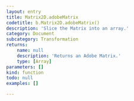 ```yaml
---
layout: entry
title: Matrix2D.adobeMatrix
codetitle: b.Matrix2D.adobeMatrix()
description: 'Slice the Matrix into an array.'
category: Document
subcategory: Transformation
returns:
    name: null
    description: 'Returns an Adobe Matrix.'
    type: [Array]
parameters: []
kind: function
todo: null
examples: []

---
```

